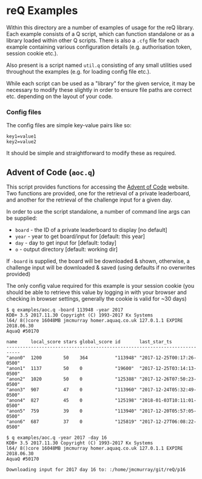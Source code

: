 # reQ Examples

Within this directory are a number of examples of usage for the reQ library. 
Each example consists of a Q script, which can function standalone or as a 
library loaded within other Q scripts. There is also a `.cfg` file for each
example containing various configuration details (e.g. authorisation token,
session cookie etc.).

Also present is a script named `util.q` consisting of any small utilities used
throughout the examples (e.g. for loading config file etc.).

While each script can be used as a "library" for the given service, it may be
necessary to modify these slightly in order to ensure file paths are correct
etc. depending on the layout of your code.

### Config files

The config files are simple key-value pairs like so:

```
key1=value1
key2=value2
```

It should be simple and straightforward to modify these as required.

## Advent of Code (`aoc.q`)

This script provides functions for accessing the [Advent of
Code](http://adventofcode.com/) website. Two functions are provided, one for the
retrieval of a private leaderboard, and another for the retrieval of the
challenge input for a given day.

In order to use the script standalone, a number of command line args can be
supplied:

* `board` - the ID of a private leaderboard to display [no default]
* `year` - year to get board/input for [default: this year]
* `day` - day to get input for [default: today]
* `o` - output directory [default: working dir]

If `-board` is supplied, the board will be downloaded & shown, otherwise, a
challenge input will be downloaded & saved (using defaults if no overwrites
provided)

The only config value required for this example is your session cookie (you
should be able to retrieve this value by logging in with your browser and
checking in browser settings, generally the cookie is valid for ~30 days)

```
$ q examples/aoc.q -board 113948 -year 2017
KDB+ 3.5 2017.11.30 Copyright (C) 1993-2017 Kx Systems
l64/ 8()core 16048MB jmcmurray homer.aquaq.co.uk 127.0.1.1 EXPIRE 2018.06.30
AquaQ #50170

name     local_score stars global_score id       last_star_ts
---------------------------------------------------------------------------
"anon0"  1200        50    364          "113948" "2017-12-25T00:17:26-0500"
"anon1"  1137        50    0            "19600"  "2017-12-25T03:14:13-0500"
"anon2"  1020        50    0            "125388" "2017-12-26T07:50:23-0500"
"anon3"  907         47    0            "113960" "2017-12-24T05:32:49-0500"
"anon4"  827         45    0            "125198" "2018-01-03T10:11:01-0500"
"anon5"  759         39    0            "113940" "2017-12-20T05:57:05-0500"
"anon6"  687         37    0            "125819" "2017-12-27T06:08:22-0500"

$ q examples/aoc.q -year 2017 -day 16
KDB+ 3.5 2017.11.30 Copyright (C) 1993-2017 Kx Systems
l64/ 8()core 16048MB jmcmurray homer.aquaq.co.uk 127.0.1.1 EXPIRE 2018.06.30
AquaQ #50170

Downloading input for 2017 day 16 to: :/home/jmcmurray/git/reQ/p16

```

